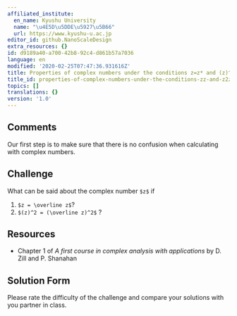 ```yaml
---
affiliated_institute:
  en_name: Kyushu University
  name: "\u4E5D\u5DDE\u5927\u5B66"
  url: https://www.kyushu-u.ac.jp
editor_id: github.NanoScaleDesign
extra_resources: {}
id: d9189a40-a700-42b8-92c4-d861b57a7036
language: en
modified: '2020-02-25T07:47:36.931616Z'
title: Properties of complex numbers under the conditions z=z* and (z)^2=(z*)^2
title_id: properties-of-complex-numbers-under-the-conditions-zz-and-z2z2
topics: []
translations: {}
version: '1.0'
---
```


## Comments
Our first step is to make sure that there is no confusion when calculating with complex numbers.


## Challenge
What can be said about the complex number `$z$` if 

1. `$z = \overline z$`?
2. `$(z)^2 = (\overline z)^2$` ?


## Resources
- Chapter 1 of *A first course in complex analysis with applications* by D. Zill and P. Shanahan


## Solution Form
Please rate the difficulty of the challenge and compare your solutions with you partner in class.
